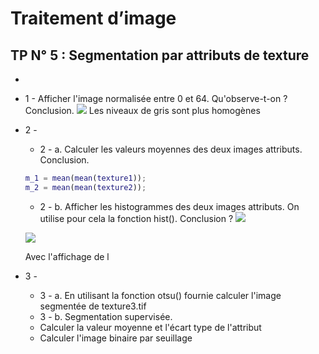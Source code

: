 # Traitement d’image
## TP N° 5 : Segmentation par attributs de texture

* 
* 1 - Afficher l'image normalisée entre 0 et 64. Qu'observe-t-on ? Conclusion.
   ![](https://i.imgur.com/ng0HWnv.png)
   Les niveaux de gris sont plus homogènes

* 2 - 
  * 2 - a. Calculer les valeurs moyennes des deux images attributs. Conclusion.
  
  ```matlab
  m_1 = mean(mean(texture1));
  m_2 = mean(mean(texture2));
  ```
  * 2 - b. Afficher les histogrammes des deux images attributs. On utilise pour cela la fonction hist(). Conclusion ?
  ![](https://i.imgur.com/uxZZKXx.png)
  
  
  ![](https://i.imgur.com/Ruz6lKV.png)
  
  Avec l'affichage de l
* 3 -
  * 3 - a. En utilisant la fonction otsu() fournie calculer l'image segmentée de texture3.tif
  * 3 - b. Segmentation supervisée. 
  * Calculer la valeur moyenne et l'écart type de l'attribut
  * Calculer l'image binaire par seuillage

